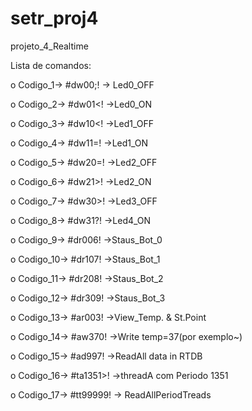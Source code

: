 # setr_proj4
projeto_4_Realtime

Lista de comandos:

o Codigo_1-> #dw00;! -> Led0_OFF

o Codigo_2-> #dw01<! ->Led0_ON

o Codigo_3-> #dw10<! ->Led1_OFF

o Codigo_4-> #dw11=! ->Led1_ON

o Codigo_5-> #dw20=! ->Led2_OFF

o Codigo_6-> #dw21>! ->Led2_ON

o Codigo_7-> #dw30>! ->Led3_OFF

o Codigo_8-> #dw31?! ->Led4_ON

o Codigo_9-> #dr006! ->Staus_Bot_0

o Codigo_10-> #dr107! ->Staus_Bot_1

o Codigo_11-> #dr208! ->Staus_Bot_2

o Codigo_12-> #dr309! ->Staus_Bot_3

o Codigo_13-> #ar003! ->View_Temp. & St.Point

o Codigo_14-> #aw370! ->Write temp=37(por exemplo~)

o Codigo_15-> #ad997! ->ReadAll data in RTDB

o Codigo_16-> #ta1351>! ->threadA com Periodo 1351

o Codigo_17-> #tt99999! -> ReadAllPeriodTreads
